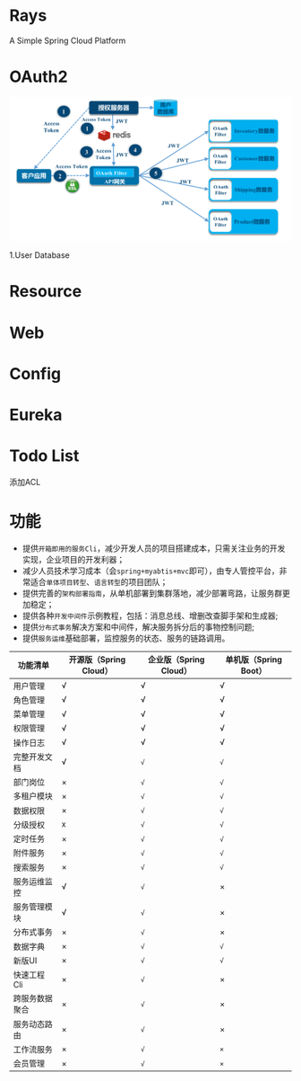 # Rays
A Simple Spring Cloud Platform


# OAuth2 

![oauth2.0](img/oauth2.png)

1.User Database

# Resource


# Web


# Config

# Eureka


# Todo List

添加ACL

# 功能

- 提供`开箱即用的服务Cli`，减少开发人员的项目搭建成本，只需关注业务的开发实现，企业项目的开发利器；
- 减少人员技术学习成本（会`spring+myabtis+mvc`即可），由专人管控平台，非常适合`单体项目转型`、`语言转型`的项目团队；
- 提供完善的`架构部署指南`，从单机部署到集群落地，减少部署弯路，让服务群更加稳定；
- 提供各种`开发中间件`示例教程，包括：消息总线、增删改查脚手架和生成器;
- 提供`分布式事务`解决方案和中间件，解决服务拆分后的事物控制问题;
- 提供`服务运维`基础部署，监控服务的状态、服务的链路调用。

功能清单 | 开源版（Spring Cloud） | 企业版（Spring Cloud） | 单机版（Spring Boot）
---|---|---|---
用户管理|√|√|√
角色管理|√|√|√
菜单管理|√|√|√
权限管理|√|√|√
操作日志|√|√|√
完整开发文档|√|`√`|`√`
部门岗位|×|`√`|`√`
多租户模块|×|`√`|`√`
数据权限|×|`√`|`√`
分级授权|x|`√`|`√`
定时任务|×|`√`|`√`
附件服务|×|`√`|`√`
搜索服务|×|`√`|`√`
服务运维监控| √|`√`|×
服务管理模块|√|`√`|×
分布式事务|×|`√`|×
数据字典|×|`√`|`√`
新版UI|×|`√`|`√`
快速工程Cli|×|`√`|×
跨服务数据聚合|×|`√`|×
服务动态路由|×|`√`|×
工作流服务|×|`√`|`×`
会员管理|×|`√`|`×`
